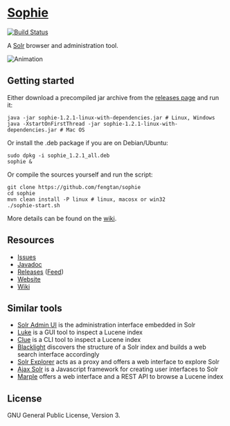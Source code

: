 # [Sophie](http://fengtan.github.io/sophie/)

[![Build Status](https://travis-ci.org/fengtan/sophie.svg?branch=master)](https://travis-ci.org/fengtan/sophie)

A [Solr](http://lucene.apache.org/solr/) browser and administration tool.

![Animation](https://raw.github.com/fengtan/sophie/master/anim.gif)

## Getting started

Either download a precompiled jar archive from the [releases page](https://github.com/fengtan/sophie/releases) and run it:

    java -jar sophie-1.2.1-linux-with-dependencies.jar # Linux, Windows
    java -XstartOnFirstThread -jar sophie-1.2.1-linux-with-dependencies.jar # Mac OS

Or install the .deb package if you are on Debian/Ubuntu:

    sudo dpkg -i sophie_1.2.1_all.deb
    sophie &

Or compile the sources yourself and run the script:

    git clone https://github.com/fengtan/sophie
    cd sophie
    mvn clean install -P linux # linux, macosx or win32
    ./sophie-start.sh

More details can be found on the [wiki](https://github.com/fengtan/sophie/wiki/).

## Resources

- [Issues](https://github.com/fengtan/sophie/issues)
- [Javadoc](http://fengtan.github.io/sophie/javadoc/)
- [Releases](https://github.com/fengtan/sophie/releases) ([Feed](https://github.com/fengtan/sophie/releases.atom))
- [Website](http://fengtan.github.io/sophie/)
- [Wiki](https://github.com/fengtan/sophie/wiki)

## Similar tools

- [Solr Admin UI](https://cwiki.apache.org/confluence/display/solr/Overview+of+the+Solr+Admin+UI) is the administration interface embedded in Solr
- [Luke](https://github.com/DmitryKey/luke) is a GUI tool to inspect a Lucene index
- [Clue](https://github.com/javasoze/clue) is a CLI tool to inspect a Lucene index
- [Blacklight](https://github.com/projectblacklight/blacklight) discovers the structure of a Solr index and builds a web search interface accordingly
- [Solr Explorer](https://github.com/cominvent/solr-explorer) acts as a proxy and offers a web interface to explore Solr
- [Ajax Solr](https://github.com/evolvingweb/ajax-solr) is a Javascript framework for creating user interfaces to Solr
- [Marple](https://github.com/flaxsearch/marple) offers a web interface and a REST API to browse a Lucene index

## License

GNU General Public License, Version 3.
